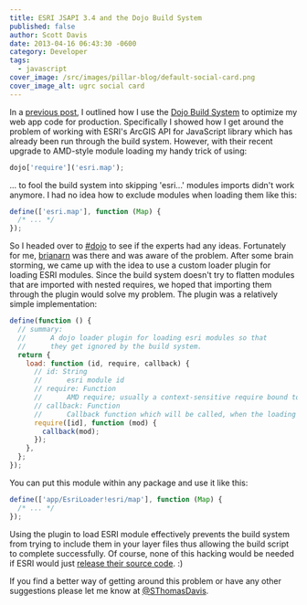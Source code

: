 ```yaml
---
title: ESRI JSAPI 3.4 and the Dojo Build System
published: false
author: Scott Davis
date: 2013-04-16 06:43:30 -0600
category: Developer
tags:
  - javascript
cover_image: /src/images/pillar-blog/default-social-card.png
cover_image_alt: ugrc social card
---
```


In a <a href="/blog/2012-05-01-speed-up-your-esri-javascript-api-webapp/">previous post</a>, I outlined how I use the <a href="https://dojotoolkit.org/reference-guide/build/">Dojo Build System</a> to optimize my web app code for production. Specifically I showed how I get around the problem of working with ESRI's ArcGIS API for JavaScript library which has already been run through the build system. However, with their recent upgrade to AMD-style module loading my handy trick of using:

```js
dojo['require']('esri.map');
```

... to fool the build system into skipping 'esri...' modules imports didn't work anymore. I had no idea how to exclude modules when loading them like this:

```js
define(['esri.map'], function (Map) {
  /* ... */
});
```

So I headed over to <a href="https://dojotoolkit.org/chat">#dojo</a> to see if the experts had any ideas. Fortunately for me,&nbsp;<a href="https://x.com/brianarn">brianarn</a>&nbsp;was there and was aware of the problem. After some brain storming, we came up with the idea to use a custom loader plugin for loading ESRI modules. Since the build system doesn't try to flatten modules that are imported with nested requires, we hoped that importing them through the plugin would solve my problem. The plugin was a relatively simple implementation:

```js
define(function () {
  // summary:
  //      A dojo loader plugin for loading esri modules so that
  //      they get ignored by the build system.
  return {
    load: function (id, require, callback) {
      // id: String
      //      esri module id
      // require: Function
      //      AMD require; usually a context-sensitive require bound to the module making the plugin request
      // callback: Function
      //      Callback function which will be called, when the loading finished.
      require([id], function (mod) {
        callback(mod);
      });
    },
  };
});
```

You can put this module within any package and use it like this:

```js
define(['app/EsriLoader!esri/map'], function (Map) {
  /* ... */
});
```

Using the plugin to load ESRI module effectively prevents the build system from trying to include them in your layer files thus allowing the build script to complete successfully. Of course, none of this hacking would be needed if ESRI would just <a href="https://ideas.arcgis.com/ideaView?id=087E00000004JOzIAM">release their source code</a>. :)

If you find a better way of getting around this problem or have any other suggestions please let me know at <a href="https://x.com/SThomasDavis">@SThomasDavis</a>.
